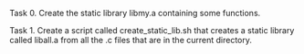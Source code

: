 Task 0. Create the static library libmy.a containing some functions.

Task 1. Create a script called create_static_lib.sh that creates a static library called liball.a from all the .c files that are in the current directory.
